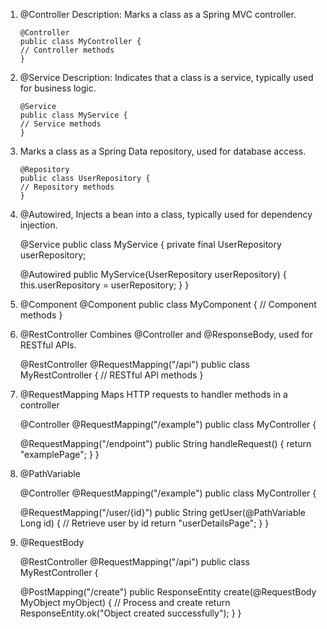 1. @Controller
   Description: Marks a class as a Spring MVC controller.

       @Controller
       public class MyController {
       // Controller methods
       }
2. @Service
   Description: Indicates that a class is a service, typically used for business logic.

       @Service
       public class MyService {
       // Service methods
       }

3. Marks a class as a Spring Data repository, used for database access.

       @Repository
       public class UserRepository {
       // Repository methods
       }

4. @Autowired, Injects a bean into a class, typically used for dependency injection.

   @Service
   public class MyService {
   private final UserRepository userRepository;

   @Autowired
   public MyService(UserRepository userRepository) {
   this.userRepository = userRepository;
   }
   }

5. @Component
   @Component
   public class MyComponent {
   // Component methods
   }

6. @RestController
   Combines @Controller and @ResponseBody, used for RESTful APIs.

    @RestController
    @RequestMapping("/api")
    public class MyRestController {
    // RESTful API methods
    }

7. @RequestMapping
   Maps HTTP requests to handler methods in a controller

   @Controller
   @RequestMapping("/example")
   public class MyController {

   @RequestMapping("/endpoint")
   public String handleRequest() {
   return "examplePage";
   }
   }

8. @PathVariable

   @Controller
   @RequestMapping("/example")
   public class MyController {

   @RequestMapping("/user/{id}")
   public String getUser(@PathVariable Long id) {
   // Retrieve user by id
   return "userDetailsPage";
   }
   }

9. @RequestBody

   @RestController
   @RequestMapping("/api")
   public class MyRestController {

   @PostMapping("/create")
   public ResponseEntity<String> create(@RequestBody MyObject myObject) {
   // Process and create
   return ResponseEntity.ok("Object created successfully");
   }
   }

